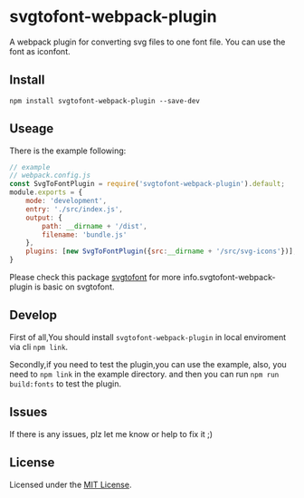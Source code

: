 <!--
 * @Author: wellen zhong
 * @Date: 2022-02-09 08:57:24
 * @LastEditors: wellen zhong
 * @LastEditTime: 2022-02-10 09:02:15
 * @Description: file content
-->
# svgtofont-webpack-plugin
A webpack plugin for converting svg files to one font file. You can use the font as iconfont.


## Install
```
npm install svgtofont-webpack-plugin --save-dev
```
## Useage
There is the example following:

```javascript
// example 
// webpack.config.js
const SvgToFontPlugin = require('svgtofont-webpack-plugin').default;
module.exports = {
    mode: 'development',
    entry: './src/index.js',
    output: {
        path: __dirname + '/dist',
        filename: 'bundle.js'
    },
    plugins: [new SvgToFontPlugin({src:__dirname + '/src/svg-icons'})],
}
```
Please check this package  [svgtofont](https://www.npmjs.com/package/svgtofont) for more info.svgtofont-webpack-plugin is basic on svgtofont.

## Develop
First of all,You should install `svgtofont-webpack-plugin` in local enviroment via cli `npm link`.

Secondly,if you need to test the plugin,you can use the example, also, you need to `npm link` in the example directory.
and then you can run `npm run build:fonts` to test the plugin.

## Issues

If there is any issues, plz let me know or help to fix it ;)

## License

Licensed under the [MIT License](https://opensource.org/licenses/MIT).